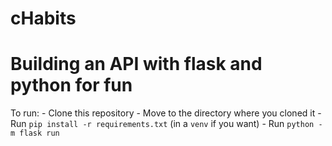 # cHabits

# Building an API with flask and python for fun

To run:
    - Clone this repository
    - Move to the directory where you cloned it
    - Run ```pip install -r requirements.txt``` (in a ```venv``` if you want)
    - Run ```python -m flask run```